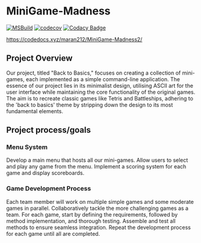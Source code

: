 # MiniGame-Madness
[![MSBuild](https://github.com/COSC345-MiniGame-Madness/MiniGame-Madness/actions/workflows/msbuild.yml/badge.svg)](https://github.com/COSC345-MiniGame-Madness/MiniGame-Madness/actions/workflows/msbuild.yml) 
[![codecov](https://codecov.io/github/COSC345-MiniGame-Madness/MiniGame-Madness/graph/badge.svg?token=WJUV5TAS1U)](https://codecov.io/github/COSC345-MiniGame-Madness/MiniGame-Madness)
[![Codacy Badge](https://app.codacy.com/project/badge/Grade/86cc183405184cf094a60aa70524e131)](https://app.codacy.com/gh/COSC345-MiniGame-Madness/MiniGame-Madness/dashboard?utm_source=gh&utm_medium=referral&utm_content=&utm_campaign=Badge_grade)

https://codedocs.xyz/maran212/MiniGame-Madness2/ 

## Project Overview
Our project, titled "Back to Basics," focuses on creating a collection of mini-games, each implemented as a simple command-line application. The essence of our project lies in its minimalist design, utilising ASCII art for the user interface while maintaining the core functionality of the original games. The aim is to recreate classic games like Tetris and Battleships, adhering to the 'back to basics' theme by stripping down the design to its most fundamental elements.
## Project process/goals
### Menu System
Develop a main menu that hosts all our mini-games.
Allow users to select and play any game from the menu.
Implement a scoring system for each game and display scoreboards.
### Game Development Process
Each team member will work on multiple simple games and some moderate games in parallel.
Collaboratively tackle the more challenging games as a team.
For each game, start by defining the requirements, followed by method implementation, and thorough testing.
Assemble and test all methods to ensure seamless integration.
Repeat the development process for each game until all are completed.
